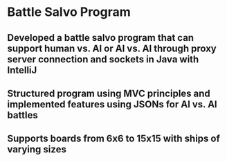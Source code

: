 # Battle Salvo Program 

## Developed a battle salvo program that can support human vs. AI or AI vs. AI through proxy server connection and sockets in Java with IntelliJ 

## Structured program using MVC principles and implemented features using JSONs for AI vs. AI battles 

## Supports boards from 6x6 to 15x15 with ships of varying sizes
